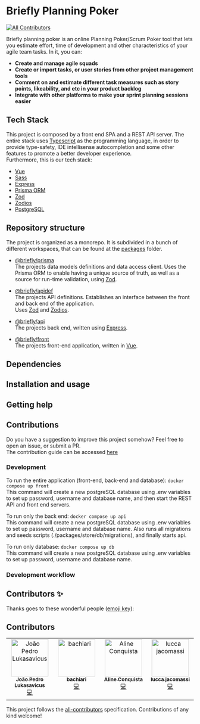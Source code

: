 # Briefly Planning Poker
<!-- ALL-CONTRIBUTORS-BADGE:START - Do not remove or modify this section -->
[![All Contributors](https://img.shields.io/badge/all_contributors-2-orange.svg?style=flat-square)](#contributors-)
<!-- ALL-CONTRIBUTORS-BADGE:END -->

Briefly planning poker is an online Planning Poker/Scrum Poker tool that lets you estimate effort, time of development and other characteristics of your agile team tasks.
In it, you can:
 - **Create and manage agile squads**
 - **Create or import tasks, or user stories from other project management tools**
 - **Comment on and estimate different task measures such as story points, likeability, and etc in your product backlog**
 - **Integrate with other platforms to make your sprint planning sessions easier**

## Tech Stack

This project is composed by a front end SPA and a REST API server. The entire stack uses [Typescript](https://www.typescriptlang.org/) as the programming language, in order to provide type-safety, IDE intellisense autocompletion and some other features to promote a better developer experience.  
Furthermore, this is our tech stack:

 - [Vue](https://vuejs.org/)
 - [Sass](https://sass-lang.com/)
 - [Express](https://expressjs.com/)
 - [Prisma ORM](https://www.prisma.io/)
 - [Zod](https://zod.dev/)
 - [Zodios](https://www.zodios.org/)
 - [PostgreSQL](https://www.postgresql.org/)

## Repository structure

The project is organized as a monorepo. It is subdivided in a bunch of different workspaces, that can be found at the [packages](./packages/) folder.

 - [@briefly/prisma](./packages/prisma/)  
The projects data models definitions and data access client. Uses the Prisma ORM to enable having a unique source of truth, as well as a source for run-time validation, using [Zod](https://zod.dev/).

- [@briefly/apidef](./packages/apidef/)  
The projects API definitions. Establishes an interface between the front and back end of the application.  
Uses [Zod](https://zod.dev/) and [Zodios](https://www.zodios.org/).

- [@briefly/api](./packages/api/)  
The projects back end, written using [Express](https://expressjs.com/).  

- [@briefly/front](./packages/front/)  
The projects front-end application, written in [Vue](https://vuejs.org/).

## Dependencies

## Installation and usage

## Getting help

## Contributions

Do you have a suggestion to improve this project somehow? Feel free to open an issue, or submit a PR.  
The contribution guide can be accessed [here](./CONTRIBUTING.md)


### Development

To run the entire application (front-end, back-end and database): `docker compose up front`  
This command will create a new postgreSQL database using .env variables to set up password, username and database name, and then start the REST API and front end servers.

To run only the back end: `docker compose up api`  
This command will create a new postgreSQL database using .env variables to set up password, username and database name. Also runs all migrations and seeds scripts (./packages/store/db/migrations), and finally starts api.

To run only database: `docker compose up db`  
This command will create a new postgreSQL database using .env variables to set up password, username and database name.

### Development workflow


## Contributors ✨

Thanks goes to these wonderful people ([emoji key](https://allcontributors.org/docs/en/emoji-key)):

## Contributors

<!-- ALL-CONTRIBUTORS-LIST:START - Do not remove or modify this section -->
<!-- prettier-ignore-start -->
<!-- markdownlint-disable -->
<table>
  <tbody>
    <tr>
      <td align="center" valign="top" width="14.28%"><a href="https://github.com/jplukas"><img src="https://avatars.githubusercontent.com/u/8060581?v=4?s=100" width="100px;" alt="João Pedro Lukasavicus"/><br /><sub><b>João Pedro Lukasavicus</b></sub></a><br /><a href="https://github.com/BrieflyPlanningPokerES23/BrieflyPlanningPoker/commits?author=jplukas" title="Code">💻</a></td>
      <td align="center" valign="top" width="14.28%"><a href="https://github.com/bachiari"><img src="https://avatars.githubusercontent.com/u/58713326?v=4?s=100" width="100px;" alt="bachiari"/><br /><sub><b>bachiari</b></sub></a><br /><a href="https://github.com/BrieflyPlanningPokerES23/BrieflyPlanningPoker/commits?author=bachiari" title="Code">💻</a></td>
      <td align="center" valign="top" width="14.28%"><a href="https://github.com/lineconquista"><img src="https://avatars.githubusercontent.com/u/71647583?v=4?s=100" width="100px;" alt="Aline Conquista "/><br /><sub><b>Aline Conquista </b></sub></a><br /><a href="https://github.com/BrieflyPlanningPokerES23/BrieflyPlanningPoker/commits?author=lineconquista" title="Code">💻</a></td>
      <td align="center" valign="top" width="14.28%"><a href="https://github.com/lulcca"><img src="https://avatars.githubusercontent.com/u/56274210?v=4?s=100" width="100px;" alt="lucca jacomassi"/><br /><sub><b>lucca jacomassi</b></sub></a><br /><a href="https://github.com/BrieflyPlanningPokerES23/BrieflyPlanningPoker/commits?author=lulcca" title="Code">💻</a></td>
    </tr>
  </tbody>
</table>

<!-- markdownlint-restore -->
<!-- prettier-ignore-end -->

<!-- ALL-CONTRIBUTORS-LIST:END -->

This project follows the [all-contributors](https://github.com/all-contributors/all-contributors) specification. Contributions of any kind welcome!
